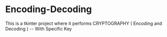 # Encoding-Decoding
This is a tkinter project where it performs CRYPTOGRAPHY ( Encoding and Decoding ) -- With Specific Key
